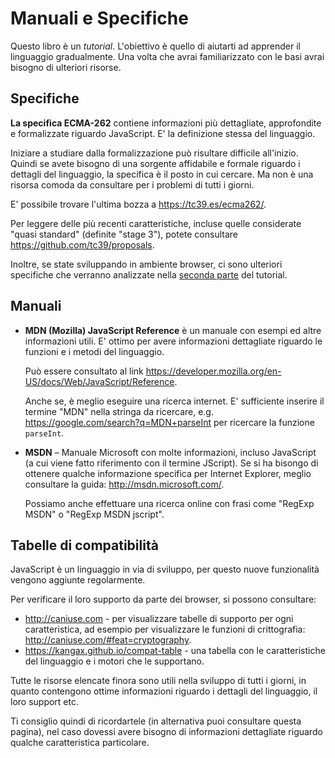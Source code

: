 
# Manuali e Specifiche

Questo libro è un *tutorial*. L'obiettivo è quello di aiutarti ad apprender il linguaggio gradualmente. Una volta che avrai familiarizzato con le basi avrai bisogno di ulteriori risorse.

## Specifiche

**La specifica ECMA-262** contiene informazioni più dettagliate, approfondite e formalizzate riguardo JavaScript. E' la definizione stessa del linguaggio.

Iniziare a studiare dalla formalizzazione può risultare difficile all'inizio. Quindi se avete bisogno di una sorgente affidabile e formale riguardo i dettagli del linguaggio, la specifica è il posto in cui cercare. Ma non è una risorsa comoda da consultare per i problemi di tutti i giorni.

E' possibile trovare l'ultima bozza a <https://tc39.es/ecma262/>.

Per leggere delle più recenti caratteristiche, incluse quelle considerate "quasi standard" (definite "stage 3"), potete consultare <https://github.com/tc39/proposals>.

Inoltre, se state sviluppando in ambiente browser, ci sono ulteriori specifiche che verranno analizzate nella [seconda parte](info:browser-environment) del tutorial.

## Manuali

- **MDN (Mozilla) JavaScript Reference** è un manuale con esempi ed altre informazioni utili. E' ottimo per avere informazioni dettagliate riguardo le funzioni e i metodi del linguaggio.

    Può essere consultato al link <https://developer.mozilla.org/en-US/docs/Web/JavaScript/Reference>.

    Anche se, è meglio eseguire una ricerca internet. E' sufficiente inserire il termine "MDN" nella stringa da ricercare, e.g. <https://google.com/search?q=MDN+parseInt> per ricercare la funzione `parseInt`.


- **MSDN** – Manuale Microsoft con molte informazioni, incluso JavaScript (a cui viene fatto riferimento con il termine JScript). Se si ha bisongo di ottenere qualche informazione specifica per Internet Explorer, meglio consultare la guida: <http://msdn.microsoft.com/>.

    Possiamo anche effettuare una ricerca online con frasi come "RegExp MSDN" o "RegExp MSDN jscript".

## Tabelle di compatibilità

JavaScript è un linguaggio in via di sviluppo, per questo nuove funzionalità vengono aggiunte regolarmente.

Per verificare il loro supporto da parte dei browser, si possono consultare:

- <http://caniuse.com> - per visualizzare tabelle di supporto per ogni caratteristica, ad esempio per visualizzare le funzioni di crittografia: <http://caniuse.com/#feat=cryptography>.
- <https://kangax.github.io/compat-table> - una tabella con le caratteristiche del linguaggio e i motori che le supportano.

Tutte le risorse elencate finora sono utili nella sviluppo di tutti i giorni, in quanto contengono ottime informazioni riguardo i dettagli del linguaggio, il loro support etc.

Ti consiglio quindi di ricordartele (in alternativa puoi consultare questa pagina), nel caso dovessi avere bisogno di informazioni dettagliate riguardo qualche caratteristica particolare.
